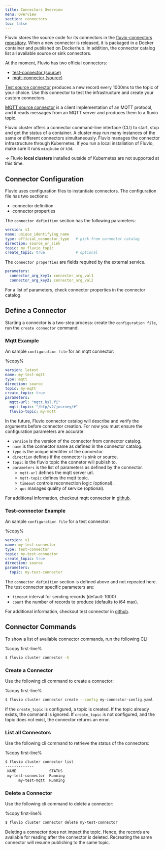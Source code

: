 ```yaml
---
title: Connectors Overview
menu: Overview
section: connectors
toc: false
---
```


Fluvio stores the source code for its connectors in the [fluvio-connectors
repository].  When a new connector is released, it is packaged in a Docker container and published on Dockerhub. In addition, the connector catalog list all available source or sink connectors. 

At the moment, Fluvio has two official connectors:
* [test-connector (source)]
* [mqtt-connector (source)]

[Test source connector] produces a new record every 1000ms to the topic of your choice. Use this connector to test the infrastructure and create your custom connectors.

[MQTT source connector] is a client implementation of an MQTT protocol, and it reads messages from an MQTT server and produces them to a fluvio topic.

Fluvio cluster offers a connector command-line interface (CLI) to start, stop and get the status of a container. A cluster may run many instances of the same or different connectors simultaneously.  Fluvio manages the connector infrastructure through Kubernetes. If you run a local installation of Fluvio, make sure it runs `minikube` or `k3d`.

-> Fluvio **local clusters** installed outside of Kubernetes are not supported at this time.

[fluvio-connectors repository]: https://github.com/infinyon/fluvio-connectors
[test-connector (source)]: https://github.com/infinyon/fluvio-connectors/tree/main/test-connector
[mqtt-connector (source)]: https://github.com/infinyon/fluvio-connectors/tree/main/mqtt
[Test source connector]:  https://github.com/infinyon/fluvio-connectors/tree/main/test-connector
[MQTT source connector]: https://github.com/infinyon/fluvio-connectors/tree/main/mqtt


## Connector Configuration

Fluvio uses configuration files to instantiate connectors. The configuration file has two sections:

* connector definition
* connector properties

The `connector definition` section has the following parameters:

```yaml
version: v1                     
name: unique_identifying_name
type: official_connector_type   # pick from connector catalog
direction: source_or_sink
topic: my_fluvio_topic
create_topic: true              # optional
```

The `connector properties` are fields required by the external service.

```yaml
parameters:
  connector_arg_key1: connector_arg_val1
  connector_arg_key2: connector_arg_val2
```

For a list of parameters, check connector properties in the connector catalog.


## Define a Connector

Starting a connector is a two-step process: create the `configuration file`, run the `create connector` command.


### Mqtt Example

An sample `configuration file` for an mqtt connector:

%copy%

```yaml
version: latest
name: my-test-mqtt
type: mqtt
direction: source
topic: my-mqtt
create_topic: true
parameters:
  mqtt-url: "mqtt.hsl.fi"
  mqtt-topic: "/hfp/v2/journey/#"
  fluvio-topic: my-mqtt
```

In the future, Fluvio connector catalog will describe and verify the arguments
before connector creation. For now you must ensure the configuration parameters are accurate:

* `version` is the version of the connector from connector catalog.
* `name` is the connector name as defined in the connector catalog.
* `type` is the unique identifier of the connector.
* `direction` defines if the connector is sink or source.
* `topic` is the fluvio topic the connetor will publish to.
* `parameters` is the list of parameters as defined by the connector.
  * `mqtt-url` defines the mqtt server url.
  * `mqtt-topic` defines the mqtt topic.
  * `timeout` controls reconnection logic (optional).
  * `qos` manages quality of service (optional).

For additional information, checkout mqtt connector in [github](https://github.com/infinyon/fluvio-connectors/blob/main/mqtt/src/main.rs).


### Test-connector Example

An sample `configuration file` for a test connector:

%copy%

```yaml
version: v1
name: my-test-connector
type: test-connector
topic: my-test-connector
create_topic: true
direction: source
parameters:
  topic: my-test-connector
```

The `connector definition` section is defined above and not repeated here. The test connector specific parameters are:
* `timeout` interval for sending records (default: 1000)
* `count` the number of records to produce (defaults to i64 max).

For additional information, checkout test connector in [github](https://github.com/infinyon/fluvio-connectors/blob/main/test-connector/src/main.rs).

## Connector Commands

To show a list of available connector commands, run the following CLI:

%copy first-line%
```bash
$ fluvio cluster connector -h
```

### Create a Connector

Use the following cli command to create a connector:

%copy first-line%
```bash
$ fluvio cluster connector create --config my-connector-config.yaml
```

If the `create_topic` is configured, a topic is created. If the topic already exists, the command is ignored. If `create_topic` is not configured, and the topic does not exist, the connector returns an error.


### List all Connectors

Use the following cli command to retrieve the status of the connectors:

%copy first-line%
```bash
$ fluvio cluster connector list
-------------
 NAME               STATUS
 my-test-connector  Running
      my-test-mqtt  Running
```

### Delete a Connector

Use the following cli command to delete a connector:

%copy first-line%
```bash
$ fluvio cluster connector delete my-test-connector
```

Deleting a connector does not impact the topic. Hence, the records are available for reading after the connector is deleted. Recreating the same connector will resume publishing to the same topic.
